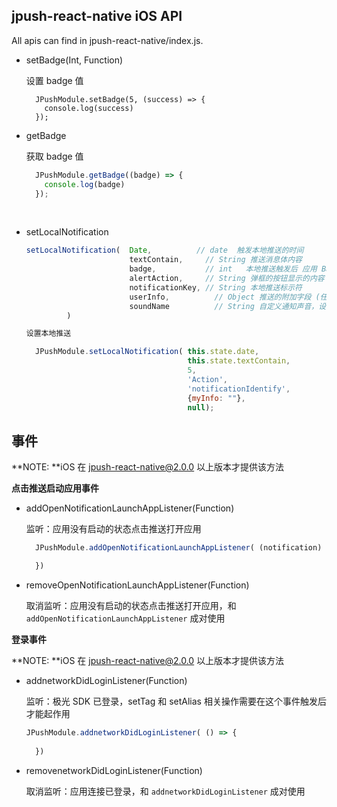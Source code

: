 ## jpush-react-native iOS API

All apis can find in jpush-react-native/index.js.

- setBadge(Int, Function)

  设置 badge 值

  ```
    JPushModule.setBadge(5, (success) => {
      console.log(success)
    });
  ```



- getBadge

  获取 badge 值

  ```javascript
    JPushModule.getBadge((badge) => {
      console.log(badge)
    });
  ```

  ​

- setLocalNotification
  ```javascript
  setLocalNotification(  Date,    		// date  触发本地推送的时间
                         textContain,     // String 推送消息体内容
                         badge,           // int   本地推送触发后 应用 Badge（小红点）显示的数字
                         alertAction,     // String 弹框的按钮显示的内容（IOS 8默认为"打开", 其他默认为"启动"）
                         notificationKey, // String 本地推送标示符
                         userInfo,   		// Object 推送的附加字段 (任意键值对)
                         soundName   		// String 自定义通知声音，设置为 null 为默认声音
           )

  设置本地推送
  ```
  ```javascript
    JPushModule.setLocalNotification( this.state.date, 
                                      this.state.textContain,
                                      5, 
                                      'Action',
                                      'notificationIdentify',
                                      {myInfo: ""},
                                      null);
  ```

## 事件
**NOTE: **iOS 在 jpush-react-native@2.0.0 以上版本才提供该方法

**点击推送启动应用事件**

- addOpenNotificationLaunchAppListener(Function) 

    监听：应用没有启动的状态点击推送打开应用

    ```javascript
      JPushModule.addOpenNotificationLaunchAppListener( (notification) => {

      })
    ```

- removeOpenNotificationLaunchAppListener(Function)  

  取消监听：应用没有启动的状态点击推送打开应用，和 `addOpenNotificationLaunchAppListener` 成对使用


**登录事件**

**NOTE: **iOS 在 jpush-react-native@2.0.0 以上版本才提供该方法


- addnetworkDidLoginListener(Function)

  监听：极光 SDK 已登录，setTag 和 setAlias 相关操作需要在这个事件触发后才能起作用

  ```javascript
  JPushModule.addnetworkDidLoginListener( () => {
      
    })
  ```

- removenetworkDidLoginListener(Function)

  取消监听：应用连接已登录，和 `addnetworkDidLoginListener` 成对使用

